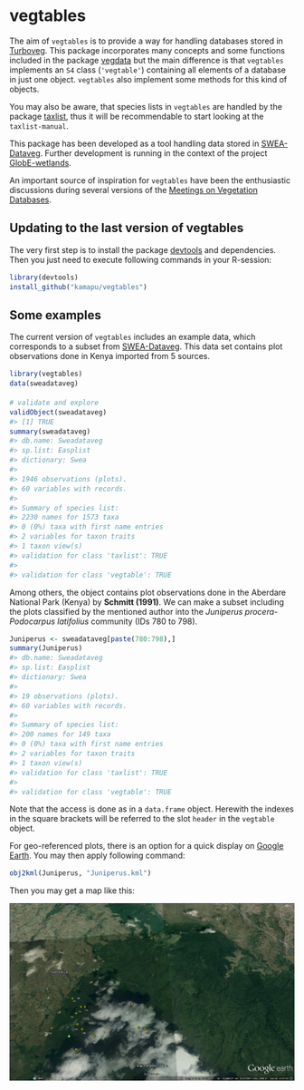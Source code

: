 <!-- README.md is generated from README.Rmd. Please edit that file -->



# vegtables

The aim of `vegtables` is to provide a way for handling databases stored in
[Turboveg](http://www.synbiosys.alterra.nl/turboveg).
This package incorporates many concepts and some functions included in the
package [vegdata](https://cran.r-project.org/package=vegdata)
but the main difference is that `vegtables` implements an `S4` class
(`'vegtable'`) containing all elements of a database in just one object.
`vegtables` also implement some methods for this kind of objects.

You may also be aware, that species lists in `vegtables` are handled by the
package [taxlist](https://github.com/kamapu/taxlist), thus it will be
recommendable to start looking at the `taxlist-manual`.

This package has been developed as a tool handling data stored in
[SWEA-Dataveg](http://www.givd.info/ID/AF-00-006).
Further development is running in the context of the project
[GlobE-wetlands](https://www.wetlands-africa.de/).

An important source of inspiration for `vegtables` have been the enthusiastic
discussions during several versions of the
[Meetings on Vegetation Databases](http://www.hswt.de/person/joerg-ewald/vegetationsdatenbanken.html).

## Updating to the last version of vegtables
The very first step is to install the package
[devtools](https://github.com/hadley/devtools) and dependencies.
Then you just need to execute following commands in your R-session:


```r
library(devtools)
install_github("kamapu/vegtables")
```

## Some examples
The current version of `vegtables` includes an example data, which corresponds
to a subset from [SWEA-Dataveg](http://www.givd.info/ID/AF-00-006).
This data set contains plot observations done in Kenya imported from 5 sources.


```r
library(vegtables)
data(sweadataveg)

# validate and explore
validObject(sweadataveg)
#> [1] TRUE
summary(sweadataveg)
#> db.name: Sweadataveg
#> sp.list: Easplist
#> dictionary: Swea
#> 
#> 1946 observations (plots).
#> 60 variables with records.
#> 
#> Summary of species list:
#> 2230 names for 1573 taxa 
#> 0 (0%) taxa with first name entries
#> 2 variables for taxon traits 
#> 1 taxon view(s) 
#> validation for class 'taxlist': TRUE 
#> 
#> validation for class 'vegtable': TRUE
```

Among others, the object contains plot observations done in the Aberdare
National Park (Kenya) by __Schmitt (1991)__.
We can make a subset including the plots classified by the mentioned author into
the *Juniperus procera*-*Podocarpus latifolius* community (IDs 780 to 798).


```r
Juniperus <- sweadataveg[paste(780:798),]
summary(Juniperus)
#> db.name: Sweadataveg
#> sp.list: Easplist
#> dictionary: Swea
#> 
#> 19 observations (plots).
#> 60 variables with records.
#> 
#> Summary of species list:
#> 200 names for 149 taxa 
#> 0 (0%) taxa with first name entries
#> 2 variables for taxon traits 
#> 1 taxon view(s) 
#> validation for class 'taxlist': TRUE 
#> 
#> validation for class 'vegtable': TRUE
```

Note that the access is done as in a `data.frame` object.
Herewith the indexes in the square brackets will be referred to the slot `header`
in the `vegtable` object.

For geo-referenced plots, there is an option for a quick display on
[Google Earth](https://www.google.com/earth).
You may then apply following command:


```r
obj2kml(Juniperus, "Juniperus.kml")
```

Then you may get a map like this:

![figure of kml](README-figures/Juniperus.jpg)
